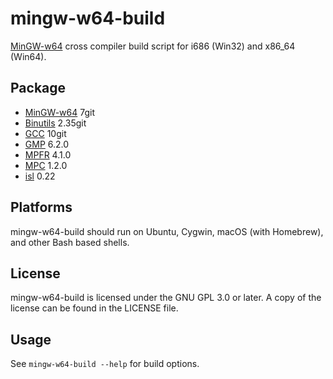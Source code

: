 # mingw-w64-build
[MinGW-w64](https://mingw-w64.org) cross compiler build script for i686 (Win32) and x86_64 (Win64).

## Package
* [MinGW-w64](https://mingw-w64.org) 7git
* [Binutils](https://www.gnu.org/software/binutils/) 2.35git
* [GCC](https://gcc.gnu.org/) 10git
* [GMP](https://gmplib.org/) 6.2.0
* [MPFR](http://www.mpfr.org/) 4.1.0
* [MPC](http://www.multiprecision.org/mpc/) 1.2.0
* [isl](http://isl.gforge.inria.fr/) 0.22

## Platforms
mingw-w64-build should run on Ubuntu, Cygwin, macOS (with Homebrew), and other Bash based shells.

## License
mingw-w64-build is licensed under the GNU GPL 3.0 or later. A copy of the license can be found in the LICENSE file.

## Usage
See `mingw-w64-build --help` for build options.
